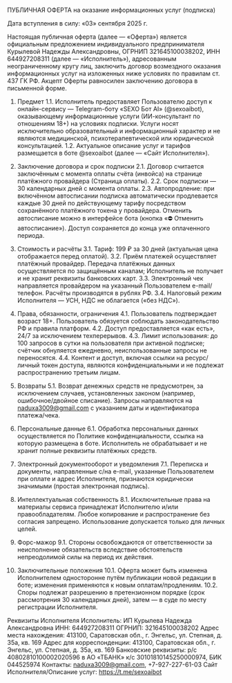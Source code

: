 ПУБЛИЧНАЯ ОФЕРТА
на оказание информационных услуг (подписка)

Дата вступления в силу: «03» сентября 2025 г.

Настоящая публичная оферта (далее — «Оферта») является официальным предложением индивидуального предпринимателя Курылевой Надежды Александровны, ОГРНИП 321645100038202, ИНН 644927208311 (далее — «Исполнитель»), адресованным неограниченному кругу лиц, заключить договор возмездного оказания информационных услуг на изложенных ниже условиях по правилам ст. 437 ГК РФ. Акцепт Оферты равносилен заключению договора в письменной форме.

1. Предмет
1.1. Исполнитель предоставляет Пользователю доступ к онлайн-сервису — Telegram-боту «SEXO Бот AI» (@sexoaibot), оказывающему информационные услуги (ИИ-консультант по отношениям 18+) на условиях подписки. Услуги носят исключительно образовательный и информационный характер и не являются медицинской, психотерапевтической или юридической консультацией.
1.2. Актуальное описание услуг и тарифов размещается в боте @sexoaibot (далее — «Сайт Исполнителя»).

2. Заключение договора и срок подписки
2.1. Договор считается заключённым с момента оплаты счёта (инвойса) на странице платёжного провайдера (Страница оплаты).
2.2. Срок подписки — 30 календарных дней с момента оплаты.
2.3. Автопродление: при включённом автосписании подписка автоматически продлевается каждые 30 дней по действующему тарифу посредством сохранённого платёжного токена у провайдера. Отменить автосписание можно в интерфейсе бота (кнопка «⛔ Отменить автосписание»). Доступ сохраняется до конца уже оплаченного периода.

3. Стоимость и расчёты
3.1. Тариф: 199 ₽ за 30 дней (актуальная цена отображается перед оплатой).
3.2. Приём платежей осуществляет платёжный провайдер. Передача платёжных данных осуществляется по защищённым каналам; Исполнитель не получает и не хранит реквизиты банковских карт.
3.3. Электронный чек направляется провайдером на указанный Пользователем e-mail/телефон. Расчёты производятся в рублях РФ.
3.4. Налоговый режим Исполнителя — УСН, НДС не облагается («без НДС»).

4. Права, обязанности, ограничения
4.1. Пользователь подтверждает возраст 18+. Пользователь обязуется соблюдать законодательство РФ и правила платформ.
4.2. Доступ предоставляется «как есть», 24/7 за исключением техперерывов.
4.3. Лимит использования: до 100 запросов в сутки на пользователя при активной подписке; счётчик обнуляется ежедневно, неиспользованные запросы не переносятся.
4.4. Контент и доступ, включая ссылки на ресурс/личный токен доступа, являются конфиденциальными и не подлежат распространению третьим лицам.

5. Возвраты
5.1. Возврат денежных средств не предусмотрен, за исключением случаев, установленных законом (например, ошибочное/двойное списание). Запросы направляются на naduxa3009@gmail.com с указанием даты и идентификатора платежа/чека.

6. Персональные данные
6.1. Обработка персональных данных осуществляется по Политике конфиденциальности, ссылка на которую размещена в боте. Исполнитель не обрабатывает и не хранит полные реквизиты платёжных средств.

7. Электронный документооборот и уведомления
7.1. Переписка и документы, направленные с/на e-mail, указанные Пользователем при оплате и адрес Исполнителя, признаются юридически значимыми (простая электронная подпись).

8. Интеллектуальная собственность
8.1. Исключительные права на материалы сервиса принадлежат Исполнителю и/или правообладателям. Любое копирование и распространение без согласия запрещено. Использование допускается только для личных целей.

9. Форс-мажор
9.1. Стороны освобождаются от ответственности за неисполнение обязательств вследствие обстоятельств непреодолимой силы на период их действия.

10. Заключительные положения
10.1. Оферта может быть изменена Исполнителем односторонне путём публикации новой редакции в боте; изменения применяются к новым оплатам/продлениям.
10.2. Споры подлежат разрешению в претензионном порядке (срок рассмотрения 30 календарных дней), затем — в суде по месту регистрации Исполнителя.

Реквизиты Исполнителя
Исполнитель: ИП Курылева Надежда Александровна
ИНН: 644927208311  ОГРНИП: 321645100038202
Адрес места нахождения: 413100, Саратовская обл., г. Энгельс, ул. Степная, д. 35а, кв. 169
Адрес для корреспонденции: 413100, Саратовская обл., г. Энгельс, ул. Степная, д. 35а, кв. 169
Банковские реквизиты:
р/с 40802810100002020596 в АО «ТБАНК»
к/с 30101810145250000974, БИК 044525974
Контакты: naduxa3009@gmail.com, +7-927-227-61-03
Сайт Исполнителя/Описание услуг: https://t.me/sexoaibot
